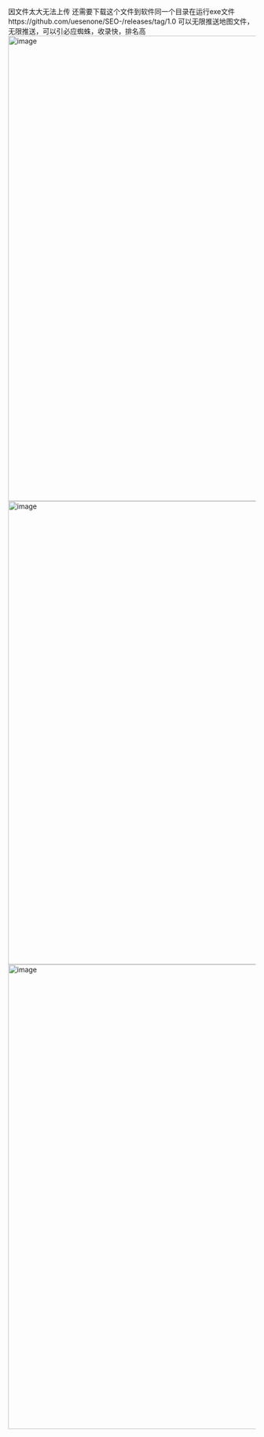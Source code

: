 因文件太大无法上传 还需要下载这个文件到软件同一个目录在运行exe文件https://github.com/uesenone/SEO-/releases/tag/1.0
可以无限推送地图文件，无限推送，可以引必应蜘蛛，收录快，排名高
<img width="1198" height="947" alt="image" src="https://github.com/user-attachments/assets/d984cf8f-897e-4c80-a5ff-272c0dbd210b" />
<img width="1189" height="943" alt="image" src="https://github.com/user-attachments/assets/13e2267b-b8f6-4552-9fee-ead1f27a0ba2" />
<img width="1202" height="946" alt="image" src="https://github.com/user-attachments/assets/ac79e745-daf5-40a3-804c-999ddf09aec5" />
